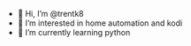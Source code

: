 - 👋 Hi, I’m @trentk8
- 👀 I’m interested in home automation and kodi
- 🌱 I’m currently learning python

<!---
trentk8/trentk8 is a ✨ special ✨ repository because its `README.md` (this file) appears on your GitHub profile.
You can click the Preview link to take a look at your changes.
--->
